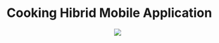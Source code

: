 # Cooking Hibrid Mobile Application
<p align="center"><img src="https://raw.githubusercontent.com/velialarm/CookingHibridMobileApp/master/phonegap-cordova-logo.png" /></p>
